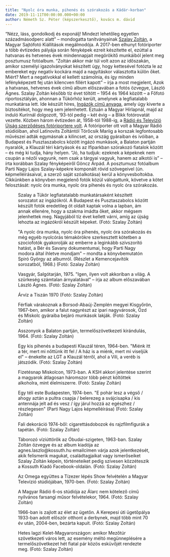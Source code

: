 ```yaml
---
title: "Nyolc óra munka, pihenés és szórakozás a Kádár-korban"
date: 2019-11-11T00:00:00.000+00:00
author: Németh Sz. Péter (képszerkesztő), kovács m. dávid
---
```


“Nézz, láss, gondolkodj és exponálj! Mindezt lehetőleg egyetlen századmásodperc alatt” – mondogatta tanítványainak [Szalay Zoltán](https://index.hu/nagykep/2015/05/16/nyolcvan_eves_szalay_zoltan_a_sajtofoto_kiallitasok_atyja/), a Magyar Sajtófotó Kiállítások megálmodója. A 2017-ben elhunyt fotóriporter a több évtizedes pályája során fényképek ezreit készítette el, ezúttal a hatvanas és hetvenes évek mindennapjait megörökítő munkáiból jelent meg posztumusz fotóalbum. “Zoltán akkor már túl volt azon az időszakán, amikor személyi igazolványokat készített úgy, hogy kettesével fotózta le az embereket egy negatív kockára majd a nagyításkor választotta külön őket. Miért? Mert a negatívokkal el kellett számolnia, és így minden lefényképezett fej után kilencven fillért kapott” – írja a most megjelent, Azok a hatvanas, hetvenes évek című album előszavában a fotós özvegye, László Ágnes. Szalay Zoltán később tíz évet töltött – 1954 és 1964 között – a Főfotó riportosztályán, ahonnan a Tükörhöz került, amelynek a legfiatalabb munkatársa lett. Ide készült híres, [Ingázók című anyaga](https://index.hu/fortepan/2019/06/23/pusztaszabolcs-budapest_retur/), amely úgy kiverte a biztosítékot, hogy meg sem jelenhetett. Eztuán a Magyar Hírlapnál, majd az induló Kurírnál dolgozott, ‘93-tól pedig – két évig – a Blikk fotórovatát vezette. Közben három évtizeden át, 1958-tól 1988-ig, a [Rádió és Televízió Újság szerződéses fotóriportere volt](https://index.hu/fortepan/2018/09/08/ma_mar_temetik_regen_demonkent_rettegtek_a_radiot/). A fotóriporter ott volt a Magyar Rádió stúdióiban, ahol Latinovits Zoltántól Törőcsik Mariig a korszak legfontosabb művészei adták egymásnak a kilincset, az ország gyáraiban és ivóiban, a Budapest és Pusztaszabolcs között ingázó munkások, a Balaton partján nyaralók, a Klauzál téri kártyások és az Ifiparkban szórakozó fiatalok között – és még ki tudja, hány helyen. “Jó, ha tudjuk: ezeknek a képeknek nem csupán a nézői vagyunk, nem csak a tárgyai vagyuk, hanem az alkotói is” – írta korábban Szalay fényképeiről Göncz Árpád. A posztumusz fotóalbum Parti Nagy Lajos Szalay-képekre komponált rövid szövegeivel (ún. képmelléírásaival, a szerző saját szóalkotása) kerül a könyvesboltokba. Cikkünkben a könyvben megjelenő fotók közül válogattunk, követve a kötet felosztását: nyolc óra munka, nyolc óra pihenés és nyolc óra szórakozás.

<figure>
<img src="/images/30226633_ceebdd5b970bdaaa8e943a81b05ef580_wm.jpg" alt="" />
<figcaption>Szalay a Tükör legfiatatalabb munkatársaként készített sorozatot az ingázókról. A Budapest és Pusztaszabolcs között készült fotók eredetileg öt oldalt kaptak volna a lapban, ám annak ellenére, hogy a szakma imádta őket, akkor mégsem jelenhettek meg. Nagyjából tíz évet kellett várni, amíg az újság lehozta az ingázókról készült képeket. (Fotó: Szalay Zoltán)</figcaption>
</figure>

<figure>
<img src="/images/30226637_4f4b79e5a033df9547ff87bf9060db47_wm.jpg" alt="" />
<figcaption>"A nyolc óra munka, nyolc óra pihenés, nyolc óra szórakozás és még egyéb nyolcórás témakörökre szerkesztett kötetben a szociofotók gyakorolják az emberre a leginkább szívszorító hatást, a Bér és Savany dokumentumai, hogy Parti Nagy modora által ihletve mondjam" – mondta a könyvbemutatón Spiró György az albumról. (Részlet a Kemencejavítók sorozatból, 1968.) (Fotó: Szalay Zoltán)</figcaption>
</figure>

<figure>
<img src="/images/30226891_9e6ba6a4de17743fd4ac389e4c0456e7_wm.jpg" alt="" />
<figcaption>Vasgyár, Salgótarján, 1975. "Igen, ilyen volt akkoriban a világ. A szürkeség számtalan árnyalatával" – írja az album előszavában László Ágnes. (Fotó: Szalay Zoltán)</figcaption>
</figure>

<figure>
<img src="/images/30226647_c6df8c3d71244ceacc7415ede02d4450_wm.jpg" alt="" />
<figcaption>Árvíz a Tiszán 1970 (Fotó: Szalay Zoltán)</figcaption>
</figure>

<figure>
<img src="/images/30226629_bd70167464c8eacbab7976f1e5fd4634_wm.jpg" alt="" />
<figcaption>Férfiak várakoznak a Borsod-Abaúj-Zemplén megyei Kisgyőrön, 1967-ben, amikor a falut nagyrészt az ipari nagyvárosok, Ózd és Miskolc gyáraiba bejáró munkások lakják. (Fotó: Szalay Zoltán)</figcaption>
</figure>

<figure>
<img src="/images/30226651_1263ae7636074da0467116e3d4000d90_wm.jpg" alt="" />
<figcaption>Asszonyok a Balaton partján, termelőszövetkezeti kirándulás, 1964. (Fotó: Szalay Zoltán)</figcaption>
</figure>

<figure>
<img src="/images/30226625_2f9ce3e90eb02d4faa0ac263066701dc_wm.jpg" alt="" />
<figcaption>Egy kis pihenés a budapesti Klauzál téren, 1964-ben. "Miénk itt a tér, mert mi nőttünk itt fel / A ház is a miénk, mert mi viseljük el" – énekelte az LGT a Klauzál térről, ahol a Vili, a veréb is játszódik. (Fotó: Szalay Zoltán)</figcaption>
</figure>

<figure>
<img src="/images/30226643_80d371af481833a0abe17fc1c2ab4540_wm.jpg" alt="" />
<figcaption>Fizetésnap Miskolcon, 1973-ban. A KSH akkori jelentése szerint a magyarok átlagosan háromszor több pénzt költöttek alkoholra, mint élelmiszerre. (Fotó: Szalay Zoltán)</figcaption>
</figure>

<figure>
<img src="/images/30226645_4b5abac56247b37cedeee0c75f6c3a7c_wm.jpg" alt="" />
<figcaption>Egy téli este Budapesten, 1974-ben. "E pohár lesz a végső / ahogy aztán a pultra csapja / belerezeg a svájcisapka / kis antennája jelt ad és vesz / így járul hozzá az egészhez / részlegesen" (Parti Nagy Lajos képmelléírása) (Fotó: Szalay Zoltán)</figcaption>
</figure>

<figure>
<img src="/images/30226635_56c86e4bd0bf1b40c5cadacadefd026e_wm.jpg" alt="" />
<figcaption>Fali dekoráció 1974-ből: cigarettásdobozok és rajzfilmfigurák a tapétán. (Fotó: Szalay Zoltán)</figcaption>
</figure>

<figure>
<img src="/images/30226619_38ad9e8ba2e7e53f2f5338e210116ca5_wm.jpg" alt="" />
<figcaption>Táborozó víziúttörők az Óbudai-szigeten, 1963-ban. Szalay Zoltán özvegye és az album kiadója az agnes.laszlo@kossuth.hu emailcímen várja azok jelentkezését, akik felismerik magukat, családtagjaikat vagy ismerőseiket Szalay Zoltán képein, történeteiket pedig szívesen közzéteszik a Kossuth Kiadó Facebook-oldalán. (Fotó: Szalay Zoltán)</figcaption>
</figure>

<figure>
<img src="/images/30226623_7dff0846fb562cdc69d1cd331f13a1aa_wm.jpg" alt="" />
<figcaption>Az Omega együttes a Tízezer lépés Show felvételén a Magyar Televízió stúdiójában, 1970-ben. (Fotó: Szalay Zoltán)</figcaption>
</figure>

<figure>
<img src="/images/30226653_1b02f79d3641824ec85f16ecfb3e3ddc_wm.jpg" alt="" />
<figcaption>A Magyar Rádió 6-os stúdiója az Álarc nem kötelező című nyilvános farsangi műsor felvételekor, 1964. (Fotó: Szalay Zoltán)</figcaption>
</figure>

<figure>
<img src="/images/30226621_4bc6e9ee4541e968483e717002dd7df5_wm.jpg" alt="" />
<figcaption>1966-ban is zajlott az élet az ügetőn. A Kerepesi úti ügetőpálya 1933-ban adott először otthont a derbynek, majd több mint 70 év után, 2004-ben, bezárta kapuit. (Fotó: Szalay Zoltán)</figcaption>
</figure>

<figure>
<img src="/images/30226641_dfd560438a67bf7d31abf6f3b9597e2e_wm.jpg" alt="" />
<figcaption>Hetes lagzi Kelet-Magyarországon: amikor Mezőtúr szövetkezeti város lett, az esemény méltó megünneplésére a termelőszövetkezet hét fiatal pár közös esküvőjét rendezte meg. (Fotó: Szalay Zoltán)</figcaption>
</figure>
